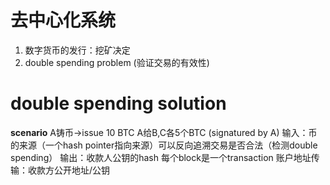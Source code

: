 # 去中心化系统
1. 数字货币的发行：挖矿决定
2. double spending problem (验证交易的有效性)
# double spending solution

**scenario**
A铸币->issue 10 BTC
A给B,C各5个BTC (signatured by A)
输入：币的来源（一个hash pointer指向来源）可以反向追溯交易是否合法（检测double spending）
输出：收款人公钥的hash
每个block是一个transaction
账户地址传输：收款方公开地址/公钥
